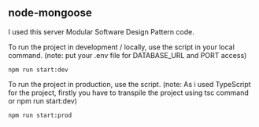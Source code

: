 ## node-mongoose

I used this server Modular Software Design Pattern code.

To run the project in development / locally, use the script in your local command. (note: put your .env file for DATABASE_URL and PORT access)

```
npm run start:dev
```

To run the project in production, use the script. (note: As i used TypeScript for the project, firstly you have to transpile the project using tsc command or npm run start:dev)

```
npm run start:prod
```
